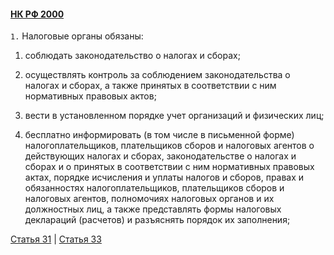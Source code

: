 #### [НК РФ 2000](https://lalawland.github.io/eurasia/russia/taxes)

`1.` Налоговые органы обязаны:

1) соблюдать законодательство о налогах и сборах;

2) осуществлять контроль за соблюдением законодательства о налогах и сборах, а также принятых в соответствии с ним нормативных правовых актов;

3) вести в установленном порядке учет организаций и физических лиц;

4) бесплатно информировать (в том числе в письменной форме) налогоплательщиков, плательщиков сборов и налоговых агентов о действующих налогах и сборах, законодательстве о налогах и сборах и о принятых в соответствии с ним нормативных правовых актах, порядке исчисления и уплаты налогов и сборов, правах и обязанностях налогоплательщиков, плательщиков сборов и налоговых агентов, полномочиях налоговых органов и их должностных лиц, а также представлять формы налоговых деклараций (расчетов) и разъяснять порядок их заполнения;

[Статья 31](https://lalawland.github.io/eurasia/russia/taxes/art31) | [Статья 33](https://lalawland.github.io/eurasia/russia/taxes/art33)
